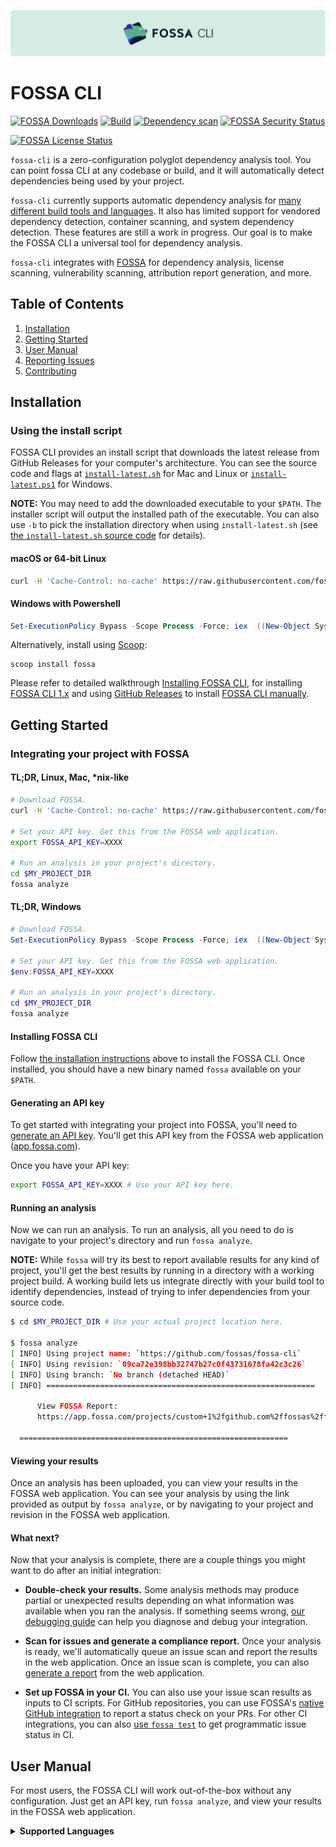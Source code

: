 <!-- markdown-link-check-disable-next-line -->
![FOSSA](https://raw.githubusercontent.com/fossas/fossa-cli/master/docs/assets/header.png)

# FOSSA CLI

<!-- markdown-link-check-disable -->
<!-- NOTE: If you change the format of the "FOSSA Downloads" badge, make sure to also update the CI action at `./github/workflows/badges.yml` that updates the download count. -->
[![FOSSA Downloads](https://img.shields.io/badge/downloads-5.8M-brightgreen)](https://github.com/fossas/fossa-cli/releases)
[![Build](https://img.shields.io/github/actions/workflow/status/fossas/fossa-cli/build.yml)](https://github.com/fossas/fossa-cli/actions/workflows/build.yml)
[![Dependency scan](https://img.shields.io/github/actions/workflow/status/fossas/fossa-cli/dependency-scan.yml?label=dependency%20scan)](https://github.com/fossas/fossa-cli/actions/workflows/dependency-scan.yml)
[![FOSSA Security Status](https://app.fossa.com/api/projects/custom%2B1%2Fgithub.com%2Ffossas%2Ffossa-cli.svg?type=shield&issueType=security)](https://app.fossa.com/projects/custom%2B1%2Fgit%40github.com%3Afossas%2Ffossa-cli?ref=badge_shield)

[![FOSSA License Status](https://app.fossa.com/api/projects/custom%2B1%2Fgit%40github.com%3Afossas%2Ffossa-cli.svg?type=large)](https://app.fossa.com/projects/custom%2B1%2Fgit%40github.com%3Afossas%2Ffossa-cli?ref=badge_large)
<!-- markdown-link-check-enable-->

`fossa-cli` is a zero-configuration polyglot dependency analysis tool. You can point fossa CLI at any codebase or build, and it will automatically detect dependencies being used by your project.

`fossa-cli` currently supports automatic dependency analysis for [many different build tools and languages](docs/references/strategies/README.md#supported-languages). It also has limited support for vendored dependency detection, container scanning, and system dependency detection. These features are still a work in progress. Our goal is to make the FOSSA CLI a universal tool for dependency analysis.

`fossa-cli` integrates with [FOSSA](https://fossa.com) for dependency analysis, license scanning, vulnerability scanning, attribution report generation, and more.

## Table of Contents

1. [Installation](#installation)
2. [Getting Started](#getting-started)
3. [User Manual](#user-manual)
4. [Reporting Issues](#reporting-issues)
5. [Contributing](#contributing)

## Installation

### Using the install script

FOSSA CLI provides an install script that downloads the latest release from GitHub Releases for your computer's architecture. You can see the source code and flags at [`install-latest.sh`](./install-latest.sh) for Mac and Linux or [`install-latest.ps1`](./install-latest.ps1) for Windows.

**NOTE:** You may need to add the downloaded executable to your `$PATH`. The installer script will output the installed path of the executable. You can also use `-b` to pick the installation directory when using `install-latest.sh` (see [the `install-latest.sh` source code](./install-latest.sh) for details).

#### macOS or 64-bit Linux

```bash
curl -H 'Cache-Control: no-cache' https://raw.githubusercontent.com/fossas/fossa-cli/master/install-latest.sh | bash
```

#### Windows with Powershell

```powershell
Set-ExecutionPolicy Bypass -Scope Process -Force; iex  ((New-Object System.Net.WebClient).DownloadString('https://raw.githubusercontent.com/fossas/fossa-cli/master/install-latest.ps1'))
```
<!-- markdown-link-check-disable-next-line -->
Alternatively, install using [Scoop](https://scoop.sh/):

```
scoop install fossa
```

Please refer to detailed walkthrough [Installing FOSSA CLI](./docs/walkthroughs/installing-fossa-cli.md), for installing [FOSSA CLI 1.x](./docs/walkthroughs/installing-fossa-cli.md#installing-cli-1x-using-installation-script) and using [GitHub Releases](https://github.com/fossas/fossa-cli/releases) to install [FOSSA CLI manually](./docs/walkthroughs/installing-fossa-cli.md#installing-manually-with-github-releases).

## Getting Started

### Integrating your project with FOSSA

#### TL;DR, Linux, Mac, \*nix-like

```sh
# Download FOSSA.
curl -H 'Cache-Control: no-cache' https://raw.githubusercontent.com/fossas/fossa-cli/master/install-latest.sh | bash

# Set your API key. Get this from the FOSSA web application.
export FOSSA_API_KEY=XXXX

# Run an analysis in your project's directory.
cd $MY_PROJECT_DIR
fossa analyze
```

#### TL;DR, Windows

```powershell
# Download FOSSA.
Set-ExecutionPolicy Bypass -Scope Process -Force; iex  ((New-Object System.Net.WebClient).DownloadString('https://raw.githubusercontent.com/fossas/fossa-cli/master/install-latest.ps1'))

# Set your API key. Get this from the FOSSA web application.
$env:FOSSA_API_KEY=XXXX

# Run an analysis in your project's directory.
cd $MY_PROJECT_DIR
fossa analyze
```

#### Installing FOSSA CLI

Follow [the installation instructions](#installation) above to install the FOSSA CLI. Once installed, you should have a new binary named `fossa` available on your `$PATH`.

#### Generating an API key

To get started with integrating your project into FOSSA, you'll need to [generate an API key](https://docs.fossa.com/docs/api-reference). You'll get this API key from the FOSSA web application ([app.fossa.com](https://app.fossa.com)).

Once you have your API key:

```sh
export FOSSA_API_KEY=XXXX # Use your API key here.
```

#### Running an analysis

Now we can run an analysis. To run an analysis, all you need to do is navigate to your project's directory and run `fossa analyze`.

**NOTE:** While `fossa` will try its best to report available results for any kind of project, you'll get the best results by running in a directory with a working project build. A working build lets us integrate directly with your build tool to identify dependencies, instead of trying to infer dependencies from your source code.

```sh
$ cd $MY_PROJECT_DIR # Use your actual project location here.

$ fossa analyze
[ INFO] Using project name: `https://github.com/fossas/fossa-cli`
[ INFO] Using revision: `09ca72e398bb32747b27c0f43731678fa42c3c26`
[ INFO] Using branch: `No branch (detached HEAD)`
[ INFO] ============================================================

      View FOSSA Report:
      https://app.fossa.com/projects/custom+1%2fgithub.com%2ffossas%2ffossa-cli/refs/branch/master/09ca72e398bb32747b27c0f43731678fa42c3c26

  ============================================================
```

#### Viewing your results

Once an analysis has been uploaded, you can view your results in the FOSSA web application. You can see your analysis by using the link provided as output by `fossa analyze`, or by navigating to your project and revision in the FOSSA web application.

#### What next?

Now that your analysis is complete, there are a couple things you might want to do after an initial integration:

- **Double-check your results.** Some analysis methods may produce partial or unexpected results depending on what information was available when you ran the analysis. If something seems wrong, [our debugging guide](./docs/walkthroughs/debugging-your-integration.md) can help you diagnose and debug your integration.

- **Scan for issues and generate a compliance report.** Once your analysis is ready, we'll automatically queue an issue scan and report the results in the web application. Once an issue scan is complete, you can also [generate a report](https://docs.fossa.com/docs/running-a-scan) from the web application.

- **Set up FOSSA in your CI.** You can also use your issue scan results as inputs to CI scripts. For GitHub repositories, you can use FOSSA's [native GitHub integration](https://docs.fossa.com/docs/automatic-updates#pull-request--commit-statuses-github-only) to report a status check on your PRs. For other CI integrations, you can also [use `fossa test`](docs/references/subcommands/test.md) to get programmatic issue status in CI.

## User Manual

For most users, the FOSSA CLI will work out-of-the-box without any configuration. Just get an API key, run `fossa analyze`, and view your results in the FOSSA web application.

<details>
  <summary>
    <b>Supported Languages</b>
  </summary>

Languages supported by FOSSA CLI can have multiple strategies for detecting dependencies, 
one primary strategy that yields ideal results and zero or more fallback strategies. Within
this list of strategies, we have the concept of _static_ and _dynamic_ strategies. Static 
strategies parse files to find a dependency graph (example: parse a `package-lock.json` file). 
Dynamic strategies are required when analyzing package managers that do not offer complete
lockfiles, such as Gradle or Go. Dynamic strategies require a working build environment to operate in.

It is important to note that neither type of strategy has an inherent benefit when 
detecting dependencies. If a supported language has only a static or only a 
dynamic strategy, this does not mean it is less supported language.

> If the FOSSA CLI is forced to utilize a fallback strategy, meaning 
> it did not detect ideal results, a warning is emitted in the scan summary after running `fossa analyze`.

| Language/Package Manager                                                                          | Dynamic   | Static    | Detect Vendored Code | Primary Strategy |
| ------------------------------------------------------------------------------------------------- | --------- | --------- | -------------------- | ---------------- |
| [C#](./docs/references/strategies/languages/dotnet)                                               | ✅         | ✅         | ❌                    | Dynamic          |
| [C](./docs/references/strategies/languages/c-cpp/c-cpp.md)                                        | :warning: | :warning: | ✅                    | None             |
| [C++](./docs/references/strategies/languages/c-cpp/c-cpp.md)                                      | :warning: | :warning: | ✅                    | None             |
| [Clojure (leiningen)](./docs/references/strategies/languages/clojure/clojure.md)                  | ✅         | ❌         | ❌                    | Dynamic          |
| [Dart (pub)](./docs/references/strategies/languages/dart/dart.md)                                 | ✅         | ✅         | ❌                    | Dynamic          |
| [Elixer (mix)](./docs/references/strategies/languages/elixir/elixir.md)                           | ✅         | ❌         | ❌                    | Dynamic          |
| [Erlang (rebar3)](./docs/references/strategies/languages/erlang/erlang.md)                        | ✅         | ❌         | ❌                    | Dynamic          |
| [Fortran](./docs/references/strategies/languages/fortran/fortran.md)                              | ❌         | ✅         | ❌                    | Static           |
| [Go (dep)](./docs/references/strategies/languages/golang/godep.md)                                | ❌         | ✅         | ❌                    | Static           |
| [Go (glide)](./docs/references/strategies/languages/golang/glide.md)                              | ❌         | ✅         | ❌                    | Static           |
| [Go (gomodules)](./docs/references/strategies/languages/golang/gomodules.md)                      | ✅         | ✅         | ❌                    | Dynamic          |
| [Gradle](./docs/references/strategies/languages/gradle/gradle.md)                                 | ✅         | ❌         | ❌                    | Dynamic          |
| [Haskell (cabal)](./docs/references/strategies/languages/haskell/cabal.md)                        | ✅         | ❌         | ❌                    | Dynamic          |
| [Haskell (stack)](./docs/references/strategies/languages/haskell/stack.md)                        | ✅         | ❌         | ❌                    | Dynamic          |
| [iOS (carthage)](./docs/references/strategies/platforms/ios/carthage.md)                          | ❌         | ✅         | ❌                    | Static           |
| [iOS (cocoapods)](./docs/references/strategies/platforms/ios/cocoapods.md)                        | ❌         | ✅         | ❌                    | Static           |
| [iOS (swift)](./docs/references/strategies/platforms/ios/swift.md)                                | ❌         | ✅         | ❌                    | Static           |
| [Maven](./docs/references/strategies/languages/maven/maven.md)                                    | ✅         | ✅         | ❌                    | Dynamic          |
| [NodeJS (NPM/Yarn/pnpm)](./docs/references/strategies/languages/nodejs/nodejs.md)                 | ❌         | ✅         | ❌                    | Static           |
| [Perl](./docs/references/strategies/languages/perl/perl.md)                                       | ❌         | ✅         | ❌                    | Static           |
| [PHP (Composer)](./docs/references/strategies/languages/php/composer.md)                          | ❌         | ✅         | ❌                    | Static           |
| [Python (Conda)](./docs/references/strategies/languages/python/conda.md)                          | ✅         | ✅         | ❌                    | Dynamic          |
| [Python (Pipenv)](./docs/references/strategies/languages/python/pipenv.md)                        | ✅         | ✅         | ❌                    | Dynamic          |
| [Python (Poetry)](./docs/references/strategies/languages/python/poetry.md)                        | ❌         | ✅         | ❌                    | Static           |
| [Python (Pdm)](./docs/references/strategies/languages/python/pdm.md)                              | ❌         | ✅         | ❌                    | Static           |
| [Python (setup.py/requirements.txt)](./docs/references/strategies/languages/python/setuptools.md) | ❌         | ✅         | ❌                    | Static           |
| [R (renv)](./docs/references/strategies/languages/r/renv.md)                                      | ❌         | ✅         | ❌                    | Static           |
| [Ruby (bundler)](./docs/references/strategies/languages/ruby/ruby.md)                             | ✅         | ✅         | ❌                    | Static           |
| [Rust (cargo)](./docs/references/strategies/languages/rust/rust.md)                               | ✅         | ❌         | ❌                    | Dynamic          |
| [Scala (sbt)](./docs/references/strategies/languages/scala)                                       | ✅         | ❌         | ❌                    | Dynamic          |

:warning:: Note that these strategies support _static_ and _dynamic_ detection differently than other strategies, and are not run by default.
   Please make sure to check their linked documentation in the table above for more details.

</detail>

Users who need advanced customization or features should see the [User Manual](./docs/README.md). Some common topics of interest include:

- [Debugging your integration](./docs/walkthroughs/debugging-your-integration.md)
- [Specifying vendored dependencies](docs/features/vendored-dependencies.md)
- [Adding manual dependencies](docs/features/manual-dependencies.md)

## Reporting Issues

If you've found a bug or need support, the best way to get support is via the [FOSSA support portal](https://support.fossa.com).

Make sure to include reproduction steps and any relevant project files (e.g. `pom.xml`s, `package.json`s, etc.). Including the output from `fossa analyze --debug` in the email as well as any relevant fossa files (`fossa-deps.json`, `.fossa.yml`) will help expedite a solution.

We'll try to respond to issues opened in this repository on a best-effort basis, but we mostly provide support via the [FOSSA support portal](https://support.fossa.com).

## Contributing

If you're interested in contributing, check out our [contributor documentation](./docs/contributing/README.md). PRs are welcome!

